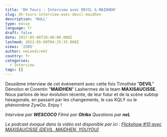 ```yaml
---
title: 'DH Tours : Interview avec DEVIL & MAIDHEN'
slug: dh-tours-interview-avec-devil-maidhen
description: 'NULL'
type: movie
language: fr
draft: false
date: 2017-05-06T20:40:00.000Z
lastmod: 2022-05-09T04:25:35.000Z
views: '2205'
author: neLendirekt
country: fr
categories:
  - Interview
tags: []
---
```

Deuxième interview de cet événement avec cette fois Timothée "**DEVIL**" Démolon et Corentin "**MAIDHEN**" Lashermes de la team **MAXISAUCISSE**. Nous parlons de leur évolution récente, de leur futur et de la scène subtop hexagonale, en passant par les changements, le cas KQLY ou le phénomène ZywOo. Enjoy !

_Interview par **WESCOCO**_ 
_Filmé par **Olriko**_ 
_Questions par **neL**_

_Le podcast évoqué dans la vidéo est disponible par ici : [Flickshow #10 avec MAXISAUCISSE (DEVIL, MAIDHEN, YOUYOU)](https:///flash/flickshow-10-maxisaucisse-avec-devil-youyou-maidhen/455)_
